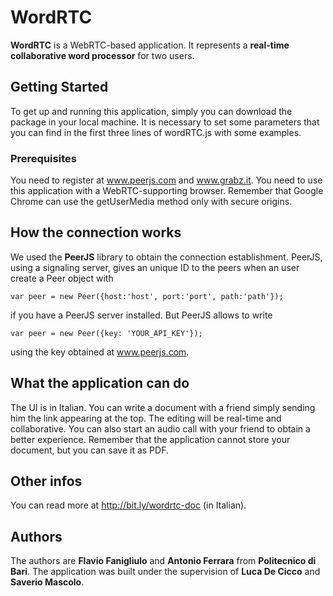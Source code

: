 # WordRTC

**WordRTC** is a WebRTC-based application. It represents a **real-time collaborative word processor** for two users.

## Getting Started

To get up and running this application, simply you can download the package in your local machine. It is necessary to set some parameters that you can find in the first three lines of wordRTC.js with some examples.

### Prerequisites

You need to register at www.peerjs.com and www.grabz.it. You need to use this application with a WebRTC-supporting browser. Remember that Google Chrome can use the getUserMedia method only with secure origins.

## How the connection works

We used the **PeerJS** library to obtain the connection establishment. PeerJS, using a signaling server, gives an unique ID to the peers when an user create a Peer object with

```
var peer = new Peer({host:'host', port:'port', path:'path'});
```
if you have a PeerJS server installed. But PeerJS allows to write

```
var peer = new Peer({key: 'YOUR_API_KEY'});
```
using the key obtained at www.peerjs.com.

## What the application can do

The UI is in Italian. You can write a document with a friend simply sending him the link appearing at the top. The editing will be real-time and collaborative. You can also start an audio call with your friend to obtain a better experience. Remember that the application cannot store your document, but you can save it as PDF.

## Other infos

You can read more at http://bit.ly/wordrtc-doc (in Italian).

## Authors

The authors are **Flavio Fanigliulo** and **Antonio Ferrara** from **Politecnico di Bari**. The application was built under the supervision of **Luca De Cicco** and **Saverio Mascolo**.
